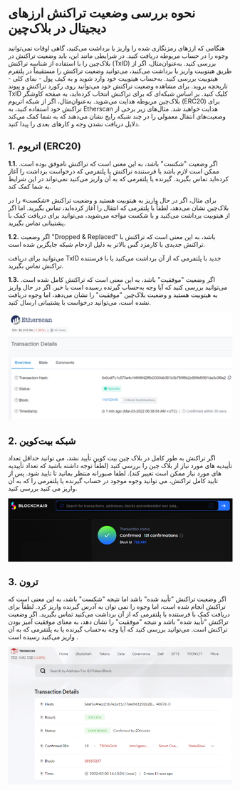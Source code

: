 # نحوه بررسی وضعیت تراکنش ارزهای دیجیتال در بلاک‌چین

هنگامی که ارزهای رمزنگاری شده را واریز یا برداشت می‌کنید، گاهی اوقات نمی‌توانید وجوه را در حساب مربوطه دریافت کنید. در شرایطی مانند این، باید وضعیت تراکنش در بلاک‌چین را با استفاده از شناسه تراکنش (TxID) بررسی کنید.
به‌عنوان‌مثال، اگر از طریق هیتوبیت واریز یا برداشت می‌کنید، می‌توانید وضعیت تراکنش را مستقیماً در پلتفرم هیتوبیت بررسی کنید. به‌حساب هیتوبیت خود وارد شوید و به کیف پول - نمای کلی - تاریخچه بروید. برای مشاهده وضعیت تراکنش خود می‌توانید روی رکورد تراکنش و پیوند TxID کلیک کنید.
بر اساس شبکه‌ای که برای تراکنش انتخاب کرده‌اید، به صفحه کاوشگر بلاک‌چین مربوطه هدایت می‌شوید. به‌عنوان‌مثال، اگر از شبکه اتریوم (ERC20) برای تراکنش خود استفاده کنید، به Etherscan هدایت خواهید شد.
مثال‌های زیر برخی از وضعیت‌های انتقال معمولی را در چند شبکه رایج نشان می‌دهند که به شما کمک می‌کند دلایل دریافت نشدن وجه و کارهای بعدی را پیدا کنید.

## 1.	اتریوم (ERC20)

**1.1.**	اگر وضعیت "شکست" باشد، به این معنی است که تراکنش ناموفق بوده است.
ممکن است لازم باشد با فرستنده تراکنش یا پلتفرمی که درخواست برداشت را آغاز کرده‌اید تماس بگیرید. گیرنده یا پلتفرمی که به آن واریز می‌کنید نمی‌تواند در این شرایط به شما کمک کند.

برای مثال، اگر در حال واریز به هیتوبیت هستید و وضعیت تراکنش «شکست» را در بلاک‌چین نشان می‌دهد، لطفاً با پلتفرمی که انتقال را آغاز کرده‌اید، تماس بگیرید. اما اگر از هیتوبیت برداشت می‌کنید و با شکست مواجه می‌شوید، می‌توانید برای دریافت کمک با پشتیبانی تماس بگیرید.

**1.2.**	اگر وضعیت "Dropped & Replaced" باشد، به این معنی است که تراکنش با تراکنش جدیدی با کارمزد گس بالاتر به دلیل ازدحام شبکه جایگزین شده است.

می‌توانید برای دریافت TxID جدید با پلتفرمی که از آن برداشت می‌کنید یا با فرستنده تراکنش تماس بگیرید.

**1.3.**	اگر وضعیت "موفقیت" باشد، به این معنی است که تراکنش کامل شده است.
می‌توانید بررسی کنید که آیا وجه به‌حساب گیرنده رسیده است یا خیر. اگر در حال واریز به هیتوبیت هستید و وضعیت بلاک‌چین "موفقیت" را نشان می‌دهد، اما وجوه دریافت نشده است، می‌توانید درخواست با پشتیبانی ارسال کنید.

 ![](1.png)
 
## 2.	شبکه بیت‌کوین

اگر تراکنش به طور کامل در بلاک چین بیت کوین تأیید نشد، می توانید حداقل تعداد تأییدیه های مورد نیاز از بلاک چین را بررسی کنید (لطفاً توجه داشته باشید که تعداد تأییدیه های مورد نیاز ممکن است تغییر کند). لطفا صبورانه منتظر بمانید تا تایید شود.
پس از تایید کامل تراکنش، می توانید وجوه موجود در حساب گیرنده یا پلتفرمی را که به آن واریز می کنید بررسی کنید.
 
 ![](2.png)
 
## 3.	 ترون 

اگر وضعیت تراکنش "تأیید شده" باشد اما نتیجه "شکست" باشد، به این معنی است که تراکنش انجام شده است، اما وجوه را نمی توان به آدرس گیرنده واریز کرد. لطفاً برای دریافت کمک با فرستنده یا پلتفرمی که از آن برداشت می‌کنید تماس بگیرید.
اگر وضعیت تراکنش "تأیید شده" باشد و نتیجه "موفقیت" را نشان دهد، به معنای موفقیت آمیز بودن تراکنش است. می‌توانید بررسی کنید که آیا وجه به‌حساب گیرنده یا به پلتفرمی که به آن واریز می‌کنید رسیده است .


 ![](3.png)








